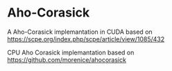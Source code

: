 # Aho-Corasick

A Aho-Corasick implemantation in CUDA based on https://scpe.org/index.php/scpe/article/view/1085/432

CPU Aho Corasick implemantation based on https://github.com/morenice/ahocorasick

